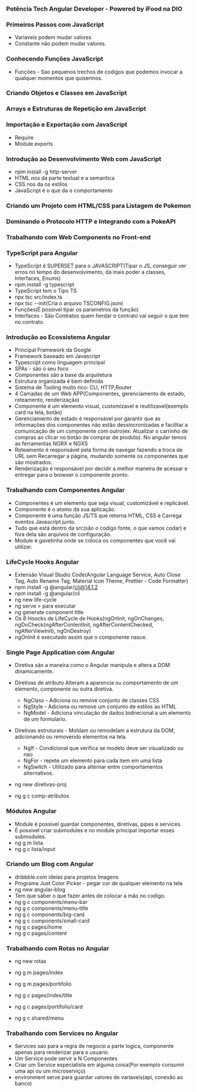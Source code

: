 ### Potência Tech Angular Developer - Powered by iFood na DIO

### Primeiros Passos com JavaScript
- Variaveis podem mudar valores
- Constante não podem mudar valores.

### Conhecendo Funções JavaScript
- Funções - Sao pequenos trechos de codigos que podemos invocar a qualquer momentos que quisermos. 

### Criando Objetos e Classes em JavaScript

### Arrays e Estruturas de Repetição em JavaScript

### Importação e Exportação com JavaScript
- Require
- Module.exports 

### Introdução ao Desenvolvimento Web com JavaScript
- npm install -g http-server
- HTML nos da parte textual e a semantica
- CSS nos da os estilos
- JavaScript é o que da o comportamento

### Criando um Projeto com HTML/CSS para Listagem de Pokemon

### Dominando o Protocolo HTTP e Integrando com a PokeAPI

### Trabalhando com Web Components no Front-end

### TypeScript para Angular
- TypeScript é SUPERSET para o JAVASCRIPT(Tipar o JS, conseguir ver erros no tempo do desenvolvimento, dá mais poder a classes, Interfaces, Enums) 
- npm install -g typescript 
- TypeScript tem o Tipo TS
- npx tsc src/index.ts
- npx tsc --init(Cria o arquivo TSCONFIG.json)
- Funções(É possivel tipar os parametros da função)
- Interfaces - São Contratos quem herdar o contrato vai seguir o que tem no contrato. 

### Introdução ao Ecossistema Angular
- Principal Framework da Google
- Framework baseado em Javascript
- Typescript como linguagem principal
- SPAs - são o seu foco
- Componentes são a base da arquitetura
- Estrutura organizada é bem definida
- Sistema de Tooling muito rico: CLI, HTTP,Router
- 4 Camadas de um Web APP(Componentes, gerenciamento de estado, roteamento, renderização)
- Componente é um elemento visual, customizavel e reutilizavel(exemplo card na tela, botão)
- Gerenciamento de estado é responsável por garantir que as informações dos componentes não estão dessincronizadas e 
  facilitar a comunicação de um componente com outro(ex: Atualizar o carrinho de compras ao clicar no botão de comprar de produto). No angular temos as ferramentas
  NGRX e NGXS
- Roteamento é responsável pela forma de navegar fazendo a troca de URL sem Recarregar a página, mudando somente os componentes que são mostrados.
- Renderização é responsável por decidir a melhor maneira de acessar e entregar para o browser o componente pronto.

### Trabalhando com Componentes Angular
- Componentes é um elemento que seja visual, customizável e replicável. 
- Componente é o atomo da sua aplicação. 
- Componente é uma função JS/TS que retorna HTML, CSS e Carrega eventos Javascript junto.
- Tudo que está dentro da src(são o codigo fonte, o que vamos codar) e fora dela são arquivos de configuração. 
- Module é gavetinha onde se coloca os componentes que você vai utilizar. 

### LifeCycle Hooks Angular
- Extensão Visual Studio Code(Angular Language Service, Auto Close Tag, Auto Rename Tag, Material Icon Theme, Prettier - Code Formatter)
- npm install -g @angular/cli@14.1.2
- npm install -g @angular/cli
- ng new life-cycle
- ng serve > para executar
- ng generate component title
- Os 8 Hoocks de LifeCycle de Hooks(ngOnInit, ngOnChanges, ngDoCheck(ngAfterContentInit, ngAfterContentChecked, ngAfterViewInit), ngOnDestroy)
- ngOnInit é executado assim que o componente nasce. 

### Single Page Application com Angular
- Diretiva são a maneira como o Angular manipula e altera a DOM dinamicamente. 
- Diretivas de atributo Alteram a aparencia ou comportamento de um elemento, componente ou outra diretiva. 
  - NgClass - Adiciona ou remove conjunto de classes CSS
  - NgStyle - Adiciona ou remove um conjunto de estilos ao HTML
  - NgModel - Adiciona vinculação de dados bidirecional a um elemento de um formulario. 
- Diretivas estruturais - Moldam ou remodelam a estrutura da DOM, adicionando ou removendo elementos na tela. 
  - NgIf - Condicional que verifica se modelo deve ser visualizado ou nao
  - NgFor - repete um elemento para cada item em uma lista
  - NgSwitch - Utilizado para alternar entre comportamentos alternativos.
  
 - ng new diretivas-proj
 - ng g c comp-atributos

### Módulos Angular
- Module é possivel guardar componentes, diretivas, pipes e services. 
- É possivel criar submodules e no module principal importar esses submodules. 
- ng g m lista
- ng g c lista/input

### Criando um Blog com Angular
- dribbble.com ideias para projetos Imagens
- Programa Just Color Picker - pegar cor de qualquer elemento na tela
- ng new angular-blog
- Tem que saber o que fazer antes de colocar a mão no codigo. 
- ng g c components/menu-bar
- ng g c components/menu-title
- ng g c components/big-card
- ng g c components/small-card
- ng g c pages/home
- ng g c pages/content

### Trabalhando com Rotas no Angular
- ng new rotas
- ng g m pages/index
- ng g m pages/portifolio

- ng g c pages/index/title
- ng g c pages/portifolio/card
- ng g c shared/menu

### Trabalhando com Services no Angular
- Services sao para a regra de negocio a parte logica, componente apenas para renderizar para o usuario. 
- Um Service pode servir a N Componentes
- Criar um Service especialista em alguma coisa(Por exemplo consumir uma api ou um microserviço)
- environment serve para guardar valores de variaveis(api, conexão ao banco)
